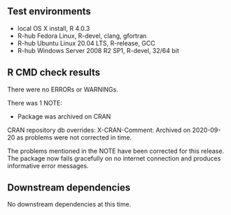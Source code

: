 ## Test environments
* local OS X install, R 4.0.3
* R-hub Fedora Linux, R-devel, clang, gfortran
* R-hub Ubuntu Linux 20.04 LTS, R-release, GCC
* R-hub Windows Server 2008 R2 SP1, R-devel, 32/64 bit

## R CMD check results
There were no ERRORs or WARNINGs.

There was 1 NOTE:

* Package was archived on CRAN

CRAN repository db overrides:
  X-CRAN-Comment: Archived on 2020-09-20 as problems were not corrected
    in time.
    
  The problems mentioned in the NOTE have been corrected for this release. The package now fails gracefully on no internet connection and produces informative error messages.

## Downstream dependencies
No downstream dependencies at this time.